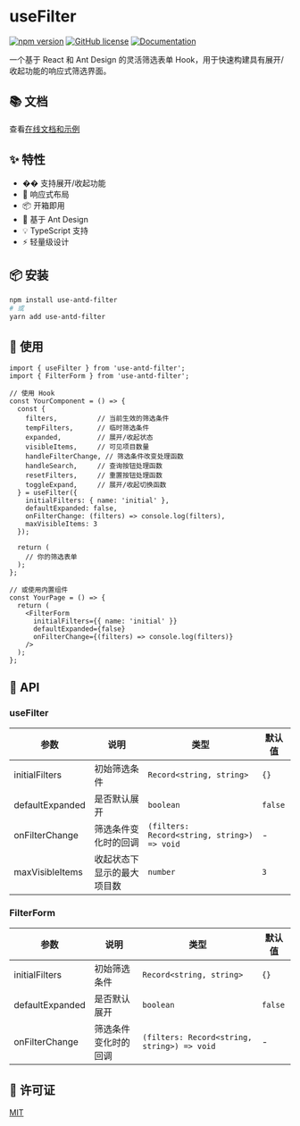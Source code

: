 # useFilter

[![npm version](https://img.shields.io/npm/v/use-antd-filter.svg)](https://www.npmjs.com/package/use-antd-filter)
[![GitHub license](https://img.shields.io/github/license/chenJJ-88/useFilter.svg)](https://github.com/chenJJ-88/useFilter/blob/main/LICENSE)
[![Documentation](https://img.shields.io/badge/docs-online-blue.svg)](https://chenjj-88.github.io/useFilter/)

一个基于 React 和 Ant Design 的灵活筛选表单 Hook，用于快速构建具有展开/收起功能的响应式筛选界面。

## 📚 文档

查看[在线文档和示例](https://chenjj-88.github.io/useFilter/)

## ✨ 特性

- �� 支持展开/收起功能
- 🔄 响应式布局
- 📦 开箱即用
- 🎨 基于 Ant Design
- 💡 TypeScript 支持
- ⚡️ 轻量级设计

## 📦 安装

```bash
npm install use-antd-filter
# 或
yarn add use-antd-filter
```

## 🔨 使用

```tsx
import { useFilter } from 'use-antd-filter';
import { FilterForm } from 'use-antd-filter';

// 使用 Hook
const YourComponent = () => {
  const {
    filters,          // 当前生效的筛选条件
    tempFilters,      // 临时筛选条件
    expanded,         // 展开/收起状态
    visibleItems,     // 可见项目数量
    handleFilterChange, // 筛选条件改变处理函数
    handleSearch,     // 查询按钮处理函数
    resetFilters,     // 重置按钮处理函数
    toggleExpand,     // 展开/收起切换函数
  } = useFilter({
    initialFilters: { name: 'initial' },
    defaultExpanded: false,
    onFilterChange: (filters) => console.log(filters),
    maxVisibleItems: 3
  });

  return (
    // 你的筛选表单
  );
};

// 或使用内置组件
const YourPage = () => {
  return (
    <FilterForm 
      initialFilters={{ name: 'initial' }}
      defaultExpanded={false}
      onFilterChange={(filters) => console.log(filters)}
    />
  );
};
```

## 📖 API

### useFilter

| 参数 | 说明 | 类型 | 默认值 |
| --- | --- | --- | --- |
| initialFilters | 初始筛选条件 | `Record<string, string>` | `{}` |
| defaultExpanded | 是否默认展开 | `boolean` | `false` |
| onFilterChange | 筛选条件变化时的回调 | `(filters: Record<string, string>) => void` | - |
| maxVisibleItems | 收起状态下显示的最大项目数 | `number` | `3` |

### FilterForm

| 参数 | 说明 | 类型 | 默认值 |
| --- | --- | --- | --- |
| initialFilters | 初始筛选条件 | `Record<string, string>` | `{}` |
| defaultExpanded | 是否默认展开 | `boolean` | `false` |
| onFilterChange | 筛选条件变化时的回调 | `(filters: Record<string, string>) => void` | - |

## 📄 许可证

[MIT](./LICENSE)